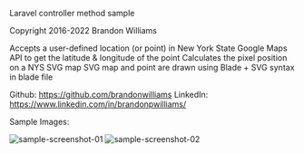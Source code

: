 
Laravel controller method sample

Copyright 2016-2022 Brandon Williams

Accepts a user-defined location (or point) in New York State
Google Maps API to get the latitude & longitude of the point
Calculates the pixel position on a NYS SVG map
SVG map and point are drawn using Blade + SVG syntax in blade file

Github: https://github.com/brandonwilliams
LinkedIn: https://www.linkedin.com/in/brandonpwilliams/


Sample Images:

<div style="max-width:100%">
  <img style="max-width:50%;" src="https://i.ibb.co/Tq8Z7Nd/sample-screenshot-01.png" alt="sample-screenshot-01" border="0">
  <img style="max-width:50%;" src="https://i.ibb.co/9NTKZyb/sample-screenshot-02.png" alt="sample-screenshot-02" border="0">
</div>
